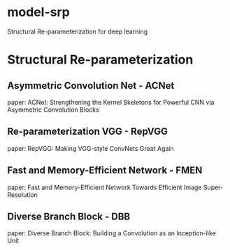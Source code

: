 # model-srp
Structural Re-parameterization for deep learning

# Structural Re-parameterization

## Asymmetric Convolution Net - ACNet

paper: ACNet: Strengthening the Kernel Skeletons for Powerful CNN via Asymmetric Convolution Blocks

## Re-parameterization VGG - RepVGG

paper: RepVGG: Making VGG-style ConvNets Great Again 

## Fast and Memory-Efficient Network - FMEN

paper: Fast and Memory-Efficient Network Towards Efficient Image Super-Resolution 

## Diverse Branch Block - DBB

paper: Diverse Branch Block: Building a Convolution as an Inception-like Unit 

